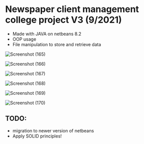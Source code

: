 # Newspaper client management college project V3 (9/2021)
- Made with JAVA on netbeans 8.2 
- OOP usage
- File manipulation to store and retrieve data

![Screenshot (165)](https://user-images.githubusercontent.com/68315828/195618675-99facdfa-b489-407d-92f2-496d75e00738.png)

![Screenshot (166)](https://user-images.githubusercontent.com/68315828/195618711-1a2cef6f-5f83-43ea-9b60-d056bcd0d2a0.png)

![Screenshot (167)](https://user-images.githubusercontent.com/68315828/195618725-3a581a8b-0674-481a-a3d4-403cd75c004e.png)

![Screenshot (168)](https://user-images.githubusercontent.com/68315828/195618733-ce399768-ac7a-4868-aea8-dad3983dfe57.png)

![Screenshot (169)](https://user-images.githubusercontent.com/68315828/195618741-5e8a2623-20ef-4d94-af20-0f355c5f72ed.png)

![Screenshot (170)](https://user-images.githubusercontent.com/68315828/195618745-4cd435df-5ae0-4a3b-a5a9-e4336709e427.png)

## TODO:
- migration to newer version of netbeans
- Apply SOLID principles!
